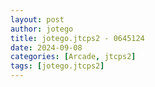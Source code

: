 ```yaml
---
layout: post
author: jotego
title: jotego.jtcps2 - 0645124
date: 2024-09-08
categories: [Arcade, jtcps2]
tags: [jotego.jtcps2]
---
```


